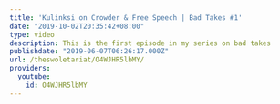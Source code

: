```yaml
---
title: 'Kulinksi on Crowder & Free Speech | Bad Takes #1'
date: "2019-10-02T20:35:42+08:00"
type: video
description: This is the first episode in my series on bad takes
publishdate: "2019-06-07T06:26:17.000Z"
url: /theswoletariat/O4WJHR5lbMY/
providers:
  youtube:
    id: O4WJHR5lbMY
---
```

